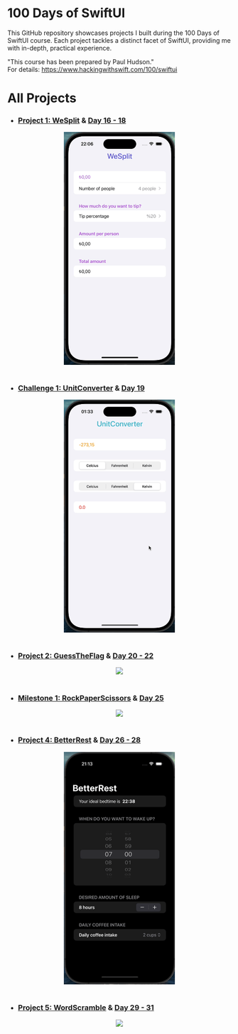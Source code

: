 # 100 Days of SwiftUI
This GitHub repository showcases projects I built during the 100 Days of SwiftUI course. Each project tackles a distinct facet of SwiftUI, providing me with in-depth, practical experience. </br>

"This course has been prepared by Paul Hudson." </br>
For details: https://www.hackingwithswift.com/100/swiftui

# All Projects
- ### [Project 1: WeSplit](https://github.com/DenizGokayHamzali/100-Days-of-SwiftUI/tree/main/WeSplit-Project-01) & [Day 16 - 18](https://www.hackingwithswift.com/100/swiftui/16)
<div style="text-align: center;">
  <img src="./Assets/WeSplit.gif" width="250px"/>
</div>

#

- ### [Challenge 1: UnitConverter](https://github.com/DenizGokayHamzali/100-Days-of-SwiftUI/tree/main/UnitConverter-Challenge-01) & [Day 19](https://www.hackingwithswift.com/100/swiftui/19)
<div style="text-align: center;">
  <img src="./Assets/UnitConverter.gif" width="250px"/>
</div>

#

- ### [Project 2: GuessTheFlag](https://github.com/DenizGokayHamzali/100-Days-of-SwiftUI/tree/main/GuessTheFlag-Project-02) & [Day 20 - 22](https://www.hackingwithswift.com/100/swiftui/20)
<div style="text-align: center;">
  <img src="./Assets/GuessTheFlag.gif" width="250px"/>
</div>

#

- ### [Milestone 1: RockPaperScissors](https://github.com/DenizGokayHamzali/100-Days-of-SwiftUI/tree/main/RockPaperScissors-Milestone-01) & [Day 25](https://www.hackingwithswift.com/100/swiftui/25)
<div style="text-align: center;">
  <img src="./Assets/RockPaperScissors.gif" width="250px"/>
</div>

#

- ### [Project 4: BetterRest](https://github.com/DenizGokayHamzali/100-Days-of-SwiftUI/tree/main/BetterRest-Project-04) & [Day 26 - 28](https://www.hackingwithswift.com/100/swiftui/26)
<div style="text-align: center;">
  <img src="./Assets/BetterRest.gif" width="250px"/>
</div>

#

- ### [Project 5: WordScramble](https://github.com/DenizGokayHamzali/100-Days-of-SwiftUI/tree/main/WordScramble-Project-05) & [Day 29 - 31](https://www.hackingwithswift.com/100/swiftui/29)
<div style="text-align: center;">
  <img src="./Assets/WordScramble.gif" width="250px"/>
</div>
